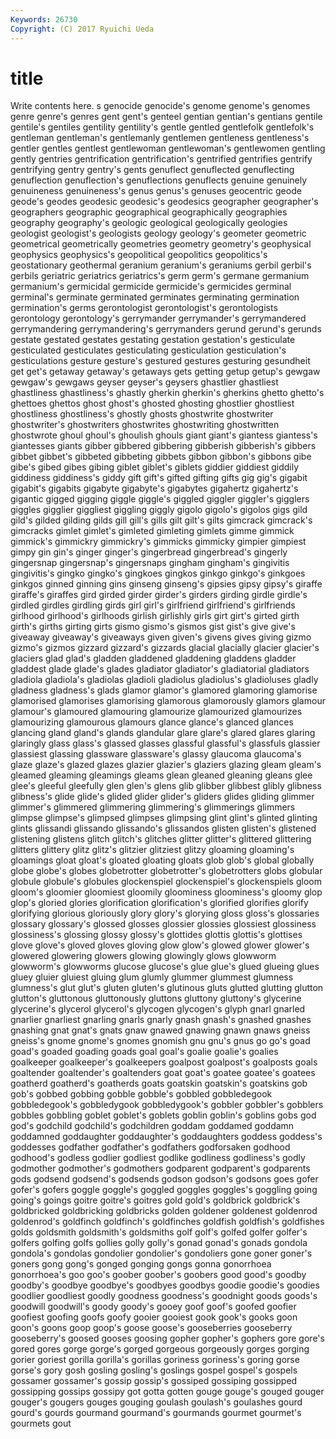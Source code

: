 ```yaml
---
Keywords: 26730 
Copyright: (C) 2017 Ryuichi Ueda
---
```


# title

Write contents here.
s genocide genocide's genome genome's genomes genre
genre's genres gent gent's genteel gentian gentian's gentians gentile gentile's
gentiles gentility gentility's gentle gentled gentlefolk gentlefolk's gentleman gentleman's gentlemanly
gentlemen gentleness gentleness's gentler gentles gentlest gentlewoman gentlewoman's gentlewomen gentling
gently gentries gentrification gentrification's gentrified gentrifies gentrify gentrifying gentry gentry's
gents genuflect genuflected genuflecting genuflection genuflection's genuflections genuflects genuine genuinely
genuineness genuineness's genus genus's genuses geocentric geode geode's geodes geodesic
geodesic's geodesics geographer geographer's geographers geographic geographical geographically geographies geography
geography's geologic geological geologically geologies geologist geologist's geologists geology geology's
geometer geometric geometrical geometrically geometries geometry geometry's geophysical geophysics geophysics's
geopolitical geopolitics geopolitics's geostationary geothermal geranium geranium's geraniums gerbil gerbil's
gerbils geriatric geriatrics geriatrics's germ germ's germane germanium germanium's germicidal
germicide germicide's germicides germinal germinal's germinate germinated germinates germinating germination
germination's germs gerontologist gerontologist's gerontologists gerontology gerontology's gerrymander gerrymander's gerrymandered
gerrymandering gerrymandering's gerrymanders gerund gerund's gerunds gestate gestated gestates gestating
gestation gestation's gesticulate gesticulated gesticulates gesticulating gesticulation gesticulation's gesticulations gesture
gesture's gestured gestures gesturing gesundheit get get's getaway getaway's getaways
gets getting getup getup's gewgaw gewgaw's gewgaws geyser geyser's geysers
ghastlier ghastliest ghastliness ghastliness's ghastly gherkin gherkin's gherkins ghetto ghetto's
ghettoes ghettos ghost ghost's ghosted ghosting ghostlier ghostliest ghostliness ghostliness's
ghostly ghosts ghostwrite ghostwriter ghostwriter's ghostwriters ghostwrites ghostwriting ghostwritten ghostwrote
ghoul ghoul's ghoulish ghouls giant giant's giantess giantess's giantesses giants
gibber gibbered gibbering gibberish gibberish's gibbers gibbet gibbet's gibbeted gibbeting
gibbets gibbon gibbon's gibbons gibe gibe's gibed gibes gibing giblet
giblet's giblets giddier giddiest giddily giddiness giddiness's giddy gift gift's
gifted gifting gifts gig gig's gigabit gigabit's gigabits gigabyte gigabyte's
gigabytes gigahertz gigahertz's gigantic gigged gigging giggle giggle's giggled giggler
giggler's gigglers giggles gigglier giggliest giggling giggly gigolo gigolo's gigolos
gigs gild gild's gilded gilding gilds gill gill's gills gilt
gilt's gilts gimcrack gimcrack's gimcracks gimlet gimlet's gimleted gimleting gimlets
gimme gimmick gimmick's gimmickry gimmickry's gimmicks gimmicky gimpier gimpiest gimpy
gin gin's ginger ginger's gingerbread gingerbread's gingerly gingersnap gingersnap's gingersnaps
gingham gingham's gingivitis gingivitis's gingko gingko's gingkoes gingkos ginkgo ginkgo's
ginkgoes ginkgos ginned ginning gins ginseng ginseng's gipsies gipsy gipsy's
giraffe giraffe's giraffes gird girded girder girder's girders girding girdle
girdle's girdled girdles girdling girds girl girl's girlfriend girlfriend's girlfriends
girlhood girlhood's girlhoods girlish girlishly girls girt girt's girted girth
girth's girths girting girts gismo gismo's gismos gist gist's give
give's giveaway giveaway's giveaways given given's givens gives giving gizmo
gizmo's gizmos gizzard gizzard's gizzards glacial glacially glacier glacier's glaciers
glad glad's gladden gladdened gladdening gladdens gladder gladdest glade glade's
glades gladiator gladiator's gladiatorial gladiators gladiola gladiola's gladiolas gladioli gladiolus
gladiolus's gladioluses gladly gladness gladness's glads glamor glamor's glamored glamoring
glamorise glamorised glamorises glamorising glamorous glamorously glamors glamour glamour's glamoured
glamouring glamourize glamourized glamourizes glamourizing glamourous glamours glance glance's glanced
glances glancing gland gland's glands glandular glare glare's glared glares
glaring glaringly glass glass's glassed glasses glassful glassful's glassfuls glassier
glassiest glassing glassware glassware's glassy glaucoma glaucoma's glaze glaze's glazed
glazes glazier glazier's glaziers glazing gleam gleam's gleamed gleaming gleamings
gleams glean gleaned gleaning gleans glee glee's gleeful gleefully glen
glen's glens glib glibber glibbest glibly glibness glibness's glide glide's
glided glider glider's gliders glides gliding glimmer glimmer's glimmered glimmering
glimmering's glimmerings glimmers glimpse glimpse's glimpsed glimpses glimpsing glint glint's
glinted glinting glints glissandi glissando glissando's glissandos glisten glisten's glistened
glistening glistens glitch glitch's glitches glitter glitter's glittered glittering glitters
glittery glitz glitz's glitzier glitziest glitzy gloaming gloaming's gloamings gloat
gloat's gloated gloating gloats glob glob's global globally globe globe's
globes globetrotter globetrotter's globetrotters globs globular globule globule's globules glockenspiel
glockenspiel's glockenspiels gloom gloom's gloomier gloomiest gloomily gloominess gloominess's gloomy
glop glop's gloried glories glorification glorification's glorified glorifies glorify glorifying
glorious gloriously glory glory's glorying gloss gloss's glossaries glossary glossary's
glossed glosses glossier glossies glossiest glossiness glossiness's glossing glossy glossy's
glottides glottis glottis's glottises glove glove's gloved gloves gloving glow
glow's glowed glower glower's glowered glowering glowers glowing glowingly glows
glowworm glowworm's glowworms glucose glucose's glue glue's glued glueing glues
gluey gluier gluiest gluing glum glumly glummer glummest glumness glumness's
glut glut's gluten gluten's glutinous gluts glutted glutting glutton glutton's
gluttonous gluttonously gluttons gluttony gluttony's glycerine glycerine's glycerol glycerol's glycogen
glycogen's glyph gnarl gnarled gnarlier gnarliest gnarling gnarls gnarly gnash
gnash's gnashed gnashes gnashing gnat gnat's gnats gnaw gnawed gnawing
gnawn gnaws gneiss gneiss's gnome gnome's gnomes gnomish gnu gnu's
gnus go go's goad goad's goaded goading goads goal goal's
goalie goalie's goalies goalkeeper goalkeeper's goalkeepers goalpost goalpost's goalposts goals
goaltender goaltender's goaltenders goat goat's goatee goatee's goatees goatherd goatherd's
goatherds goats goatskin goatskin's goatskins gob gob's gobbed gobbing gobble
gobble's gobbled gobbledegook gobbledegook's gobbledygook gobbledygook's gobbler gobbler's gobblers gobbles
gobbling goblet goblet's goblets goblin goblin's goblins gobs god god's
godchild godchild's godchildren goddam goddamed goddamn goddamned goddaughter goddaughter's goddaughters
goddess goddess's goddesses godfather godfather's godfathers godforsaken godhood godhood's godless
godlier godliest godlike godliness godliness's godly godmother godmother's godmothers godparent
godparent's godparents gods godsend godsend's godsends godson godson's godsons goes
gofer gofer's gofers goggle goggle's goggled goggles goggles's goggling going
going's goings goitre goitre's goitres gold gold's goldbrick goldbrick's goldbricked
goldbricking goldbricks golden goldener goldenest goldenrod goldenrod's goldfinch goldfinch's goldfinches
goldfish goldfish's goldfishes golds goldsmith goldsmith's goldsmiths golf golf's golfed
golfer golfer's golfers golfing golfs gollies golly golly's gonad gonad's
gonads gondola gondola's gondolas gondolier gondolier's gondoliers gone goner goner's
goners gong gong's gonged gonging gongs gonna gonorrhoea gonorrhoea's goo
goo's goober goober's goobers good good's goodby goodby's goodbye goodbye's
goodbyes goodbys goodie goodie's goodies goodlier goodliest goodly goodness goodness's
goodnight goods goods's goodwill goodwill's goody goody's gooey goof goof's
goofed goofier goofiest goofing goofs goofy gooier gooiest gook gook's
gooks goon goon's goons goop goop's goose goose's gooseberries gooseberry
gooseberry's goosed gooses goosing gopher gopher's gophers gore gore's gored
gores gorge gorge's gorged gorgeous gorgeously gorges gorging gorier goriest
gorilla gorilla's gorillas goriness goriness's goring gorse gorse's gory gosh
gosling gosling's goslings gospel gospel's gospels gossamer gossamer's gossip gossip's
gossiped gossiping gossipped gossipping gossips gossipy got gotta gotten gouge
gouge's gouged gouger gouger's gougers gouges gouging goulash goulash's goulashes
gourd gourd's gourds gourmand gourmand's gourmands gourmet gourmet's gourmets gout
